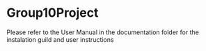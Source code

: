 # Group10Project
Please refer to the User Manual in the documentation folder for the instalation guild and user instructions
